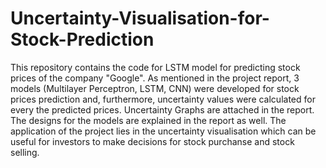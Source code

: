 # Uncertainty-Visualisation-for-Stock-Prediction
This repository contains the code for LSTM model for predicting stock prices of the company "Google". 
As mentioned in the project report, 3 models (Multilayer Perceptron, LSTM, CNN) were developed for stock prices prediction and, furthermore, 
uncertainty values were calculated for every the predicted prices. 
Uncertainty Graphs are attached in the report. 
The designs for the models are explained in the report as well.
The application of the project lies in the uncertainty visualisation which can be useful for investors to make decisions for 
stock purchanse and stock selling.
